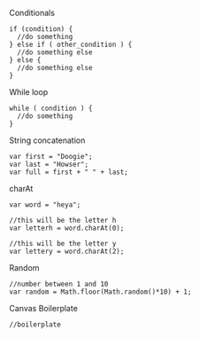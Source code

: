 Conditionals
```
if (condition) {
  //do something
} else if ( other_condition ) {
  //do something else
} else {
  //do something else
}
```


While loop
```
while ( condition ) {
  //do something
}
```

String concatenation
```
var first = "Doogie";
var last = "Howser";
var full = first + " " + last;
```

charAt
```
var word = "heya";

//this will be the letter h
var letterh = word.charAt(0);

//this will be the letter y
var lettery = word.charAt(2);
```

Random

```
//number between 1 and 10
var random = Math.floor(Math.random()*10) + 1;
```

Canvas Boilerplate

```
//boilerplate
```
